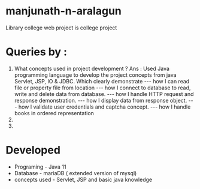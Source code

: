 # manjunath-n-aralagun

Library college web project is college project

# Queries by :
1. What concepts used in project development ?
Ans : Used Java programming language to develop the project concepts from java Servlet, JSP, IO & JDBC. Which clearly demonstrate 
---  how I can read file or property file from location
---  how I connect to database to read, write and delete data from database.
--- how I handle HTTP request and response demonstration.
--- how I display data from response object.
--- how I validate user credentials and captcha concept.
--- how I handle books in ordered representation
2. 
3. 


# Developed 
- Programing - Java 11
- Database - mariaDB ( extended version of mysql)
- concepts used - Servlet, JSP and basic java knowledge
